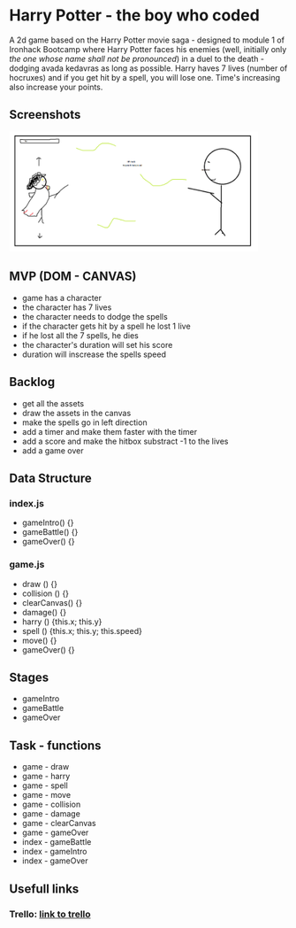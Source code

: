 # Harry Potter - the boy who coded
A 2d game based on the Harry Potter movie saga - designed to module 1 of Ironhack Bootcamp where Harry Potter faces his enemies (well, initially only *the one whose name shall not be pronounced*) in a duel to the death - dodging avada kedavras as long as possible. Harry haves 7 lives (number of hocruxes) and if you get hit by a spell, you will lose one. Time's increasing also increase your points.

## Screenshots
<img width="450px" src="images/harry potter game.png">

## MVP (DOM - CANVAS)
  - game has a character 
  - the character has 7 lives
  - the character needs to dodge the spells
  - if the character gets hit by a spell he lost 1 live
  - if he lost all the 7 spells, he dies
  - the character's duration will set his score
  - duration will inscrease the spells speed
## Backlog
  - get all the assets
  - draw the assets in the canvas
  - make the spells go in left direction
  - add a timer and make them faster with the timer
  - add a score and make the hitbox substract -1 to the lives
  - add a game over

## Data Structure

### index.js
  - gameIntro() {}
  - gameBattle() {}
  - gameOver() {}

### game.js
  - draw () {}
  - collision () {}
  - clearCanvas() {}
  - damage() {}
  - harry () {this.x; this.y}
  - spell () {this.x; this.y; this.speed}
  - move() {}
  - gameOver() {}

## Stages
  - gameIntro
  - gameBattle
  - gameOver

## Task - functions
  - game - draw
  - game - harry
  - game - spell
  - game - move
  - game - collision
  - game - damage
  - game - clearCanvas
  - game - gameOver
  - index - gameBattle
  - index - gameIntro
  - index - gameOver

## Usefull links

### Trello: [link to trello](https://trello.com/b/UeUWBeLA/harry-potter-the-boy-who-coded)





